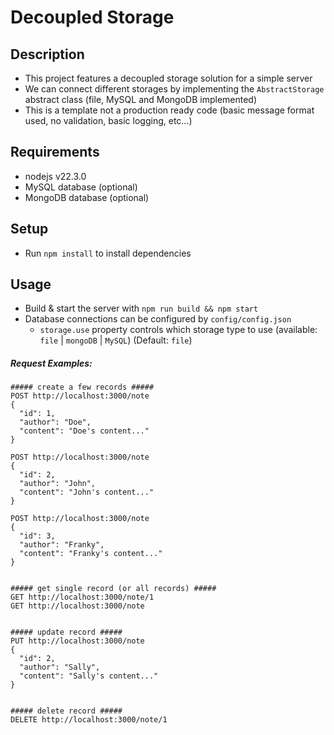 # Decoupled Storage


## Description
  - This project features a decoupled storage solution for a simple server
  - We can connect different storages by implementing the `AbstractStorage` abstract class (file, MySQL and MongoDB implemented)
  - This is a template not a production ready code (basic message format used, no validation, basic logging, etc...)

## Requirements
  - nodejs v22.3.0
  - MySQL database (optional)
  - MongoDB database (optional)

## Setup
  - Run `npm install` to install dependencies

## Usage
  - Build & start the server with `npm run build && npm start`
  - Database connections can be configured by `config/config.json`
    - `storage.use` property controls which storage type to use (available: `file` | `mongoDB` | `MySQL`) (Default: `file`)

##### Request Examples:
```
##### create a few records #####
POST http://localhost:3000/note 
{
  "id": 1,
  "author": "Doe",
  "content": "Doe's content..."
}

POST http://localhost:3000/note 
{
  "id": 2,
  "author": "John",
  "content": "John's content..."
}

POST http://localhost:3000/note
{
  "id": 3,
  "author": "Franky",
  "content": "Franky's content..."
}


##### get single record (or all records) #####
GET http://localhost:3000/note/1
GET http://localhost:3000/note


##### update record #####
PUT http://localhost:3000/note
{
  "id": 2,
  "author": "Sally",
  "content": "Sally's content..."
}


##### delete record #####
DELETE http://localhost:3000/note/1
```